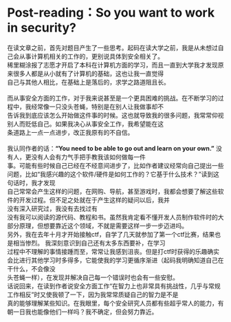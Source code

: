 Post-reading：So you want to work in security?
===
在读文章之前，首先对题目产生了一些思考。起码在读大学之前，我是从未想过自己会从事计算机相关的工作的，更别说具体到安全相关了。<br>稀里糊涂报了志愿才开启了本科在计算机方面的学习，而且一直到大学我才发现原来很多人都是从小就有了计算机的基础，这也让我一直觉得<br>自己与其他人相比，在基础上是落后的，求学之路道阻且长。<br>
<br>
而从事安全方面的工作，对于我来说甚至是一个更具困难的挑战。在不断学习的过程中，我经常像一只没头苍蝇，特别是在别人让我做事却不<br>告诉我到底应该怎么开始做这件事的时候。这也就导致我的很多问题，我常常仰视别人而贬低自己。如果我决心从事安全工作，我希望能在这<br>条道路上一点一点进步，改正我原有的不自信。<br>
<br>
我认同作者的话：**“You need to be able to go out and learn on your own.”** 没有人，更没有人会有力气手把手教我该如何做每一件<br>事。可能有些时候自己已经在不经意间进步了，比如作者建议经常向自己提出一些问题，比如“我感兴趣的这个软件/硬件是如何工作的？它基于什么技术？”读到这句话时，我才发现<br>自己常常会产生这样的问题，在网购、导航，甚至游戏时，我都会想要了解这些软件的开发过程。但不足之处就在于产生这样的疑问以后，我并<br>没有深入研究过，我没有去找过有<br>没有我可以阅读的源代码、教程和书。虽然我肯定看不懂开发人员制作软件时的大部分原理，但想要靠近这个领域，不就是需要这样一步一步迈进吗。
<br>
另外，我在去年十月才开始接触ctf，自学了几天就参加了第一个ctf比赛，结果也是相当惨烈。 我深刻意识到自己还有太多东西要补，在学习<br>过程中不理解的事情接踵而至，常常让我感到沮丧。但是打ctf时获得的乐趣确实会比进行其他学习时多得多，它能使我的学习更循序渐进（起码我明确知道自己在干什么，不会像没<br>头苍蝇一样），在发现并解决自己每一个错误时也会有一些安慰。
<br>
话说回来，在读到作者说安全方面工作“在智力上也非常具有挑战性，几乎与常规工作相反”时又使我顿了一下，因为我常常质疑自己的智力是不是<br>真的能够理解某些知识。在我眼里，每个安全研究人员都有些超乎常人的能力，有朝一日我也能像他们一样吗？我不确定，但会努力靠近。
